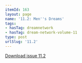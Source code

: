 ```yaml
---
itemId: 163
layout: page
name: '11.2: Men''s Dreams'
tags:
- hasTag: dreamnetwork
- hasTag: dream-network-volume-11
type: post
urlSlug: '11.2'
---
```

<a href="files/pdfs/Volume_11/11.2-Dream-Network-Vol-11-No-2.pdf" download="">Download issue 11.2</a>